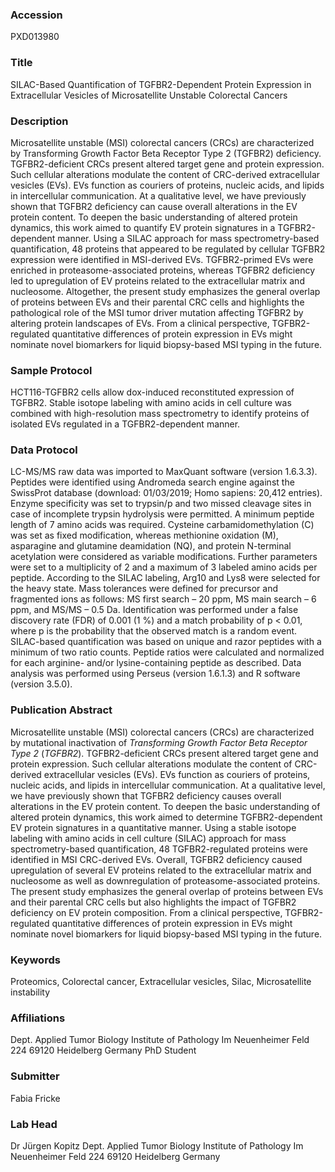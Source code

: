 ### Accession
PXD013980

### Title
SILAC-Based Quantification of TGFBR2-Dependent Protein Expression in Extracellular Vesicles of Microsatellite Unstable Colorectal Cancers

### Description
Microsatellite unstable (MSI) colorectal cancers (CRCs) are characterized by Transforming Growth Factor Beta Receptor Type 2 (TGFBR2) deficiency. TGFBR2-deficient CRCs present altered target gene and protein expression. Such cellular alterations modulate the content of CRC-derived extracellular vesicles (EVs). EVs function as couriers of proteins, nucleic acids, and lipids in intercellular communication. At a qualitative level, we have previously shown that TGFBR2 deficiency can cause overall alterations in the EV protein content. To deepen the basic understanding of altered protein dynamics, this work aimed to quantify EV protein signatures in a TGFBR2-dependent manner. Using a SILAC approach for mass spectrometry-based quantification, 48 proteins that appeared to be regulated by cellular TGFBR2 expression were identified in MSI-derived EVs. TGFBR2-primed EVs were enriched in proteasome-associated proteins, whereas TGFBR2 deficiency led to upregulation of EV proteins related to the extracellular matrix and nucleosome. Altogether, the present study emphasizes the general overlap of proteins between EVs and their parental CRC cells and highlights the pathological role of the MSI tumor driver mutation affecting TGFBR2 by altering protein landscapes of EVs. From a clinical perspective, TGFBR2-regulated quantitative differences of protein expression in EVs might nominate novel biomarkers for liquid biopsy-based MSI typing in the future.

### Sample Protocol
HCT116-TGFBR2 cells allow dox-induced reconstituted expression of TGFBR2. Stable isotope labeling with amino acids in cell culture was combined with high-resolution mass spectrometry to identify proteins of isolated EVs regulated in a TGFBR2-dependent manner.

### Data Protocol
LC-MS/MS raw data was imported to MaxQuant software (version 1.6.3.3). Peptides were identified using Andromeda search engine against the SwissProt database (download: 01/03/2019; Homo sapiens: 20,412 entries). Enzyme specificity was set to trypsin/p and two missed cleavage sites in case of incomplete trypsin hydrolysis were permitted. A minimum peptide length of 7 amino acids was required. Cysteine carbamidomethylation (C) was set as fixed modification, whereas methionine oxidation (M), asparagine and glutamine deamidation (NQ), and protein N-terminal acetylation were considered as variable modifications. Further parameters were set to a multiplicity of 2 and a maximum of 3 labeled amino acids per peptide. According to the SILAC labeling, Arg10 and Lys8 were selected for the heavy state. Mass tolerances were defined for precursor and fragmented ions as follows: MS first search – 20 ppm, MS main search – 6 ppm, and MS/MS – 0.5 Da.  Identification was performed under a false discovery rate (FDR) of 0.001 (1 %) and a match probability of p < 0.01, where p is the probability that the observed match is a random event. SILAC-based quantification was based on unique and razor peptides with a minimum of two ratio counts. Peptide ratios were calculated and normalized for each arginine- and/or lysine-containing peptide as described. Data analysis was performed using Perseus (version 1.6.1.3)  and R software (version 3.5.0).

### Publication Abstract
Microsatellite unstable (MSI) colorectal cancers (CRCs) are characterized by mutational inactivation of <i>Transforming Growth Factor Beta Receptor Type 2</i> (<i>TGFBR2</i>). TGFBR2-deficient CRCs present altered target gene and protein expression. Such cellular alterations modulate the content of CRC-derived extracellular vesicles (EVs). EVs function as couriers of proteins, nucleic acids, and lipids in intercellular communication. At a qualitative level, we have previously shown that TGFBR2 deficiency causes overall alterations in the EV protein content. To deepen the basic understanding of altered protein dynamics, this work aimed to determine TGFBR2-dependent EV protein signatures in a quantitative manner. Using a stable isotope labeling with amino acids in cell culture (SILAC) approach for mass spectrometry-based quantification, 48 TGFBR2-regulated proteins were identified in MSI CRC-derived EVs. Overall, TGFBR2 deficiency caused upregulation of several EV proteins related to the extracellular matrix and nucleosome as well as downregulation of proteasome-associated proteins. The present study emphasizes the general overlap of proteins between EVs and their parental CRC cells but also highlights the impact of TGFBR2 deficiency on EV protein composition. From a clinical perspective, TGFBR2-regulated quantitative differences of protein expression in EVs might nominate novel biomarkers for liquid biopsy-based MSI typing in the future.

### Keywords
Proteomics, Colorectal cancer, Extracellular vesicles, Silac, Microsatellite instability

### Affiliations
Dept. Applied Tumor Biology Institute of Pathology Im Neuenheimer Feld 224 69120 Heidelberg Germany
PhD Student

### Submitter
Fabia Fricke

### Lab Head
Dr Jürgen Kopitz
Dept. Applied Tumor Biology Institute of Pathology Im Neuenheimer Feld 224 69120 Heidelberg Germany


